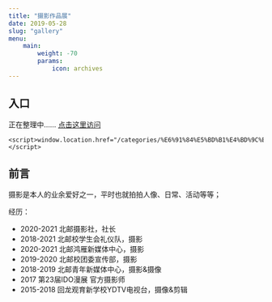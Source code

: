 ```yaml
---
title: "摄影作品展"
date: 2019-05-28
slug: "gallery"
menu:
    main:
        weight: -70
        params: 
            icon: archives
---
```


## 入口

正在整理中…… [点击这里访问](/categories/%E6%91%84%E5%BD%B1%E4%BD%9C%E5%93%81%E5%B1%95/)

```
<script>window.location.href="/categories/%E6%91%84%E5%BD%B1%E4%BD%9C%E5%93%81%E5%B1%95/"</script>
```

## 前言

摄影是本人的业余爱好之一，平时也就拍拍人像、日常、活动等等；

经历：

- 2020-2021 北邮摄影社，社长
- 2018-2021 北邮校学生会礼仪队，摄影
- 2020-2021 北邮鸿雁新媒体中心，摄影
- 2019-2020 北邮校团委宣传部，摄影
- 2018-2019 北邮青年新媒体中心，摄影&摄像
- 2017 第23届IDO漫展 官方摄影师
- 2015-2018 回龙观育新学校YDTV电视台，摄像&剪辑
